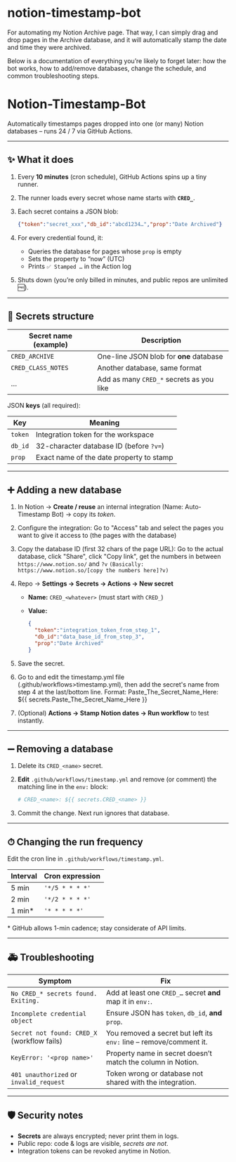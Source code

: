 # notion-timestamp-bot
For automating my Notion Archive page. That way, I can simply drag and drop pages in the Archive database, and it will automatically stamp the date and time they were archived.

Below is a documentation of everything you’re likely to forget later: how the bot works, how to add/remove databases, change the schedule, and common troubleshooting steps.

# Notion-Timestamp-Bot  
Automatically timestamps pages dropped into one (or many) Notion databases – runs 24 / 7 via GitHub Actions.

---

## ✨ What it does
1. Every **10 minutes** (cron schedule), GitHub Actions spins up a tiny runner.  
2. The runner loads every secret whose name starts with **`CRED_`**.  
3. Each secret contains a JSON blob:  
   ```json
   {"token":"secret_xxx","db_id":"abcd1234…","prop":"Date Archived"}

4. For every credential found, it:

   * Queries the database for pages whose `prop` is empty
   * Sets the property to “now” (UTC)
   * Prints `✅ Stamped …` in the Action log
5. Shuts down (you’re only billed in minutes, and public repos are unlimited 🆓).

---

## 🔐 Secrets structure

| Secret name (example) | Description                              |
| --------------------- | ---------------------------------------- |
| `CRED_ARCHIVE`        | One-line JSON blob for **one** database  |
| `CRED_CLASS_NOTES`    | Another database, same format            |
| …                     | Add as many `CRED_*` secrets as you like |

JSON **keys** (all required):

| Key     | Meaning                                  |
| ------- | ---------------------------------------- |
| `token` | Integration token for the workspace      |
| `db_id` | 32-character database ID (before `?v=`)  |
| `prop`  | Exact name of the date property to stamp |

---

## ➕ Adding a new database

1. In Notion → **Create / reuse** an internal integration (Name: Auto-Timestamp Bot) → copy its *token*.
2. Configure the integration: Go to "Access" tab and select the pages you want to give it access to (the pages with the database)
3. Copy the database ID (first 32 chars of the page URL): Go to the actual database, click "Share", click "Copy link", get the numbers in between `https://www.notion.so/` and `?v` `(Basically: https://www.notion.so/[copy the numbers here]?v)`
4. Repo → **Settings → Secrets → Actions → New secret**

   * **Name:** `CRED_<whatever>` (must start with `CRED_`)
   * **Value:**

     ```json
     {
       "token":"integration_token_from_step_1",
       "db_id":"data_base_id_from_step_3",
       "prop":"Date Archived"
     }
     ```
5. Save the secret.
6. Go to and edit the timestamp.yml file (.github/workflows>timestamp.yml), then add the secret's name from step 4 at the last/bottom line. Format: Paste_The_Secret_Name_Here: ${{ secrets.Paste_The_Secret_Name_Here }}
7. (Optional) **Actions → Stamp Notion dates → Run workflow** to test instantly.

---

## ➖ Removing a database

1. Delete its `CRED_<name>` secret.
2. **Edit** `.github/workflows/timestamp.yml` and remove (or comment) the matching line in the `env:` block:

   ```yaml
   # CRED_<name>: ${{ secrets.CRED_<name> }}
   ```
3. Commit the change. Next run ignores that database.

---

## ⏱ Changing the run frequency

Edit the cron line in `.github/workflows/timestamp.yml`.

| Interval | Cron expression |
| -------- | --------------- |
| 5 min    | `'*/5 * * * *'` |
| 2 min    | `'*/2 * * * *'` |
| 1 min\*  | `'* * * * *'`   |

\* GitHub allows 1-min cadence; stay considerate of API limits.

---

## 🚑 Troubleshooting

| Symptom                                     | Fix                                                                |
| ------------------------------------------- | ------------------------------------------------------------------ |
| `No CRED_* secrets found. Exiting.`         | Add at least one `CRED_…` secret **and** map it in `env:`.         |
| `Incomplete credential object`              | Ensure JSON has `token`, `db_id`, **and** `prop`.                  |
| `Secret not found: CRED_X` (workflow fails) | You removed a secret but left its `env:` line – remove/comment it. |
| `KeyError: '<prop name>'`                   | Property name in secret doesn’t match the column in Notion.        |
| `401 unauthorized` or `invalid_request`     | Token wrong or database not shared with the integration.           |

---

## 🛡 Security notes

* **Secrets** are always encrypted; never print them in logs.
* Public repo: code & logs are visible, *secrets are not*.
* Integration tokens can be revoked anytime in Notion.
